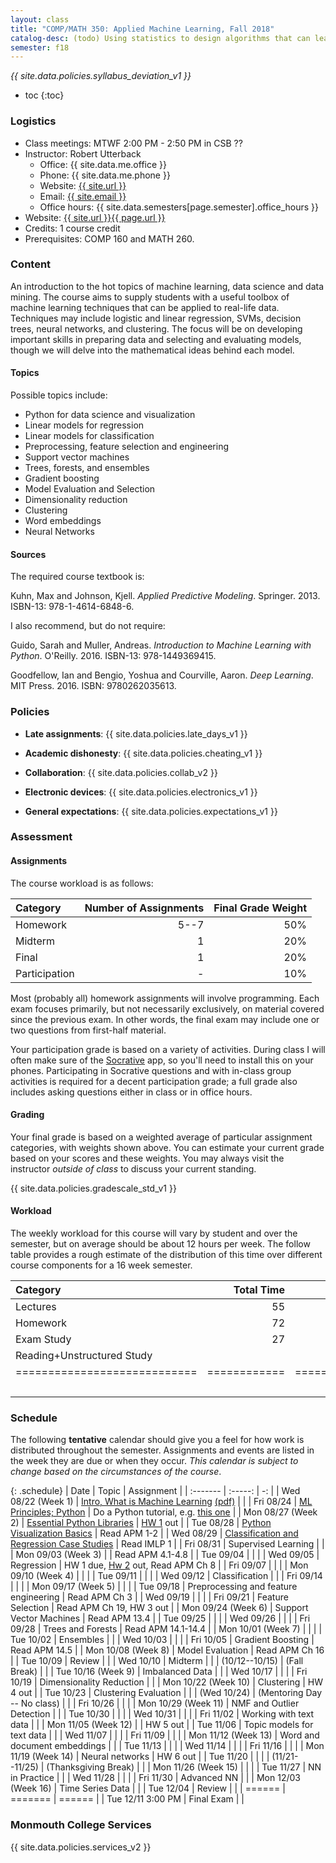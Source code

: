 ```yaml
---
layout: class
title: "COMP/MATH 350: Applied Machine Learning, Fall 2018"
catalog-desc: (todo) Using statistics to design algorithms that can learn from data.
semester: f18
---
```


*{{ site.data.policies.syllabus_deviation_v1 }}*

* toc
{:toc}

### Logistics

* Class meetings: MTWF 2:00 PM - 2:50 PM in CSB ??
* Instructor: Robert Utterback
  * Office: {{ site.data.me.office }}
  * Phone: {{ site.data.me.phone }}
  * Website: <a href="{{ site.url }}">{{ site.url }}</a>
  * Email: <a href="mailto:{{ site.email }}">{{ site.email }}</a>
  * Office hours: {{ site.data.semesters[page.semester].office_hours }}
* Website: <a href="{{ site.url }}{{ page.url }}">{{ site.url }}{{ page.url }}</a>
* Credits: 1 course credit
* Prerequisites: COMP 160 and MATH 260.

### Content

An introduction to the hot topics of machine learning, data science
and data mining. The course aims to supply students with a useful
toolbox of machine learning techniques that can be applied to
real-life data. Techniques may include logistic and linear regression,
SVMs, decision trees, neural networks, and clustering. The focus will
be on developing important skills in preparing data and selecting and
evaluating models, though we will delve into the mathematical
ideas behind each model.

#### Topics

Possible topics include:

* Python for data science and visualization
* Linear models for regression
* Linear models for classification
* Preprocessing, feature selection and engineering
* Support vector machines
* Trees, forests, and ensembles
* Gradient boosting
* Model Evaluation and Selection
* Dimensionality reduction
* Clustering
* Word embeddings
* Neural Networks

#### Sources

The required course textbook is:

Kuhn, Max and Johnson, Kjell. *Applied Predictive
Modeling*. Springer. 2013. ISBN-13: 978-1-4614-6848-6.

I also recommend, but do not require:

Guido, Sarah and Muller, Andreas. *Introduction to Machine Learning
with Python*. O'Reilly. 2016. ISBN-13: 978-1449369415.

Goodfellow, Ian and Bengio, Yoshua and Courville, Aaron. *Deep
Learning*. MIT Press. 2016. ISBN: 9780262035613.

### Policies

* **Late assignments**: {{ site.data.policies.late_days_v1 }}

* **Academic dishonesty**: {{ site.data.policies.cheating_v1 }}

* **Collaboration**: {{ site.data.policies.collab_v2 }}

* **Electronic devices**: {{ site.data.policies.electronics_v1 }}

* **General expectations**: {{ site.data.policies.expectations_v1 }}

### Assessment

#### Assignments

The course workload is as follows:

| Category      | Number of Assignments | Final Grade Weight |
| :-----        |              -------: |                 -: |
| Homework      |                  5--7 |                50% |
| Midterm       |                     1 |                20% |
| Final         |                     1 |                20% |
| Participation |                     - |                10% |

Most (probably all) homework assignments will involve
programming. Each exam focuses primarily, but not necessarily
exclusively, on material covered since the previous exam. In other
words, the final exam may include one or two questions from first-half
material.

Your participation grade is based on a variety of activities. During
class I will often make sure of the
[Socrative](https://socrative.com/) app, so you'll need to install
this on your phones. Participating in Socrative questions and with
in-class group activities is required for a decent participation
grade; a full grade also includes asking questions either in class or
in office hours.

#### Grading

Your final grade is based on a weighted average of particular
assignment categories, with weights shown above. You can estimate your
current grade based on your scores and these weights. You may always
visit the instructor *outside of class* to discuss your current
standing.

{{ site.data.policies.gradescale_std_v1 }}

#### Workload

The weekly workload for this course will vary by student and over the
semester, but on average should be about 12 hours per week. The follow
table provides a rough estimate of the distribution of this time over
different course components for a 16 week semester.

| Category                     |   Total Time |     Time/Week (Hours) |
| :-----                       |     -------: |    -----------------: |
| Lectures                     |           55 |                   3.5 |
| Homework                     |           72 |                   4.5 |
| Exam Study                   |           27 |                   1.5 |
| Reading+Unstructured Study   |              |                   2.5 |
| ============================ | ============ | ===================== |
|                              |              |                    12 |

### Schedule
The following **tentative** calendar should give you a feel for how
work is distributed throughout the semester. Assignments and events
are listed in the week they are due or when they occur. *This calendar
is subject to change based on the circumstances of the course*.

<!-- (let* ((start-date (org-read-date nil nil "2018-08-21")) -->
<!--        (end-date (org-read-date nil nil "2018-12-05")) -->
<!--        (days (list "Mon" "Tue" "Wed" "Fri")) -->
<!--        (current start-date)) -->
<!--   (while (string< current end-date) -->
<!--     (let* ((time (org-time-string-to-time current)) -->
<!--            (day (format-time-string "%a" time))) -->
<!--       (if (member day days) -->
<!--           (princ (concat (format-time-string "%a %m/%d" time) "\n")))) -->
<!--     (setq current (org-read-date nil nil "++1" nil (org-time-string-to-time current)))))-->

{: .schedule}
| Date                | Topic                                                             | Assignment                                        |
| :-------            | :-----:                                                           | -:                                                |
| Wed 08/22 (Week 1)  | [Intro, What is Machine Learning](./L01.html) [(pdf)](./L01.pdf)  |                                                   |
| Fri 08/24           | [ML Principles; Python](./L02.html)                               | Do a Python tutorial, e.g. [this one][1]          |
| Mon 08/27 (Week 2)  | [Essential Python Libraries](./L03.html)                          | [HW 1](./hwk1.ipynb) out                          |
| Tue 08/28           | [Python Visualization Basics](./L04.html)                         | Read APM 1-2                                      |
| Wed 08/29           | [Classification and Regression Case Studies](./casestudies.ipynb) | Read IMLP 1                                       |
| Fri 08/31           | Supervised Learning                                               |                                                   |
| Mon 09/03 (Week 3)  |                                                                   | Read APM 4.1-4.8                        |
| Tue 09/04           |                                                                   |                                                   |
| Wed 09/05           | Regression                                                        | HW 1 due, [Hw 2](./hwk2.ipynb) out, Read APM Ch 8 |
| Fri 09/07           |                                                                   |                                                   |
| Mon 09/10 (Week 4)  |                                                                   |                                                   |
| Tue 09/11           |                                                                   |                                                   |
| Wed 09/12           | Classification                                                    |                                                   |
| Fri 09/14           |                                                                   |                                                   |
| Mon 09/17 (Week 5)  |                                                                   |                                                   |
| Tue 09/18           | Preprocessing and feature engineering                             | Read APM Ch 3                                     |
| Wed 09/19           |                                                                   |                                                   |
| Fri 09/21           | Feature Selection                                                 | Read APM Ch 19, HW 3 out                          |
| Mon 09/24 (Week 6)  | Support Vector Machines                                           | Read APM 13.4                                     |
| Tue 09/25           |                                                                   |                                                   |
| Wed 09/26           |                                                                   |                                                   |
| Fri 09/28           | Trees and Forests                                                 | Read APM 14.1-14.4                                |
| Mon 10/01 (Week 7)  |                                                                   |                                                   |
| Tue 10/02           | Ensembles                                                         |                                                   |
| Wed 10/03           |                                                                   |                                                   |
| Fri 10/05           | Gradient Boosting                                                 | Read APM 14.5                                     |
| Mon 10/08 (Week 8)  | Model Evaluation                                                  | Read APM Ch 16                                    |
| Tue 10/09           | Review                                                            |                                                   |
| Wed 10/10           | Midterm                                                           |                                                   |
| (10/12--10/15)      | (Fall Break)                                                      |                                                   |
| Tue 10/16 (Week 9)  | Imbalanced Data                                                   |                                                   |
| Wed 10/17           |                                                                   |                                                   |
| Fri 10/19           | Dimensionality Reduction                                          |                                                   |
| Mon 10/22 (Week 10) | Clustering                                                        | HW 4 out                                          |
| Tue 10/23           | Clustering Evaluation                                             |                                                   |
| (Wed 10/24)         | (Mentoring Day -- No class)                                       |                                                   |
| Fri 10/26           |                                                                   |                                                   |
| Mon 10/29 (Week 11) | NMF and Outlier Detection                                         |                                                   |
| Tue 10/30           |                                                                   |                                                   |
| Wed 10/31           |                                                                   |                                                   |
| Fri 11/02           | Working with text data                                            |                                                   |
| Mon 11/05 (Week 12) |                                                                   | HW 5 out                                          |
| Tue 11/06           | Topic models for text data                                        |                                                   |
| Wed 11/07           |                                                                   |                                                   |
| Fri 11/09           |                                                                   |                                                   |
| Mon 11/12 (Week 13) | Word and document embeddings                                      |                                                   |
| Tue 11/13           |                                                                   |                                                   |
| Wed 11/14           |                                                                   |                                                   |
| Fri 11/16           |                                                                   |                                                   |
| Mon 11/19 (Week 14) | Neural networks                                                   | HW 6 out                                          |
| Tue 11/20           |                                                                   |                                                   |
| (11/21--11/25)      | (Thanksgiving Break)                                              |                                                   |
| Mon 11/26 (Week 15) |                                                                   |                                                   |
| Tue 11/27           | NN in Practice                                                    |                                                   |
| Wed 11/28           |                                                                   |                                                   |
| Fri 11/30           | Advanced NN                                                       |                                                   |
| Mon 12/03 (Week 16) | Time Series Data                                                  |                                                   |
| Tue 12/04           | Review                                                            |                                                   |
| ======              | =======                                                           | ======                                            |
| Tue 12/11 3:00 PM   | Final Exam                                                        |                                                   |

[1]: https://docs.python.org/3/tutorial/index.html

### Monmouth College Services

{{ site.data.policies.services_v2 }}

<!-- Local Variables: -->
<!-- eval: (orgtbl-mode) -->
<!-- End: -->

